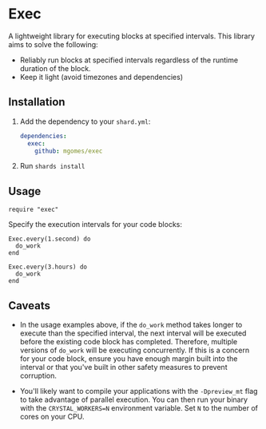 # Exec

A lightweight library for executing blocks at specified intervals. This library
aims to solve the following:

* Reliably run blocks at specified intervals regardless of the runtime duration of the block.
* Keep it light (avoid timezones and dependencies)

## Installation

1. Add the dependency to your `shard.yml`:

   ```yaml
   dependencies:
     exec:
       github: mgomes/exec
   ```

2. Run `shards install`

## Usage

```crystal
require "exec"
```

Specify the execution intervals for your code blocks:

```crystal
Exec.every(1.second) do
  do_work
end
```

```crystal
Exec.every(3.hours) do
  do_work
end
```

## Caveats

* In the usage examples above, if the `do_work` method takes longer to execute than the specified interval, the next interval will be executed before the existing code block has completed. Therefore, multiple versions of `do_work` will be executing concurrently. If this is a concern for your code block, ensure you have enough margin built into the interval or that you've built in other safety measures to prevent corruption.

* You'll likely want to compile your applications with the `-Dpreview_mt` flag to take advantage of parallel execution. You can then run your binary with the `CRYSTAL_WORKERS=N` environment variable. Set `N` to the number of cores on your CPU.
